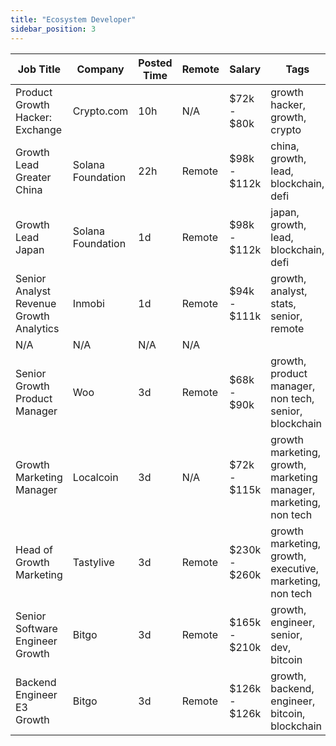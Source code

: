 ```yaml
---
title: "Ecosystem Developer"
sidebar_position: 3
---
```


| Job Title | Company | Posted Time | Remote | Salary | Tags | Apply Link |
|-----------|---------|-------------|--------|--------|------|------------|
| Product Growth Hacker: Exchange | Crypto.com | 10h | N/A | $72k - $80k | growth hacker, growth, crypto | [Apply](https://web3.career/product-growth-hacker-exchange-crypto-com/109681) |
| Growth Lead Greater China | Solana Foundation | 22h | Remote | $98k - $112k | china, growth, lead, blockchain, defi | [Apply](https://web3.career/growth-lead-greater-china-solanafoundation/109602) |
| Growth Lead Japan | Solana Foundation | 1d | Remote | $98k - $112k | japan, growth, lead, blockchain, defi | [Apply](https://web3.career/growth-lead-japan-solanafoundation/109570) |
| Senior Analyst Revenue Growth Analytics | Inmobi | 1d | Remote | $94k - $111k | growth, analyst, stats, senior, remote | [Apply](https://web3.career/senior-analyst-revenue-growth-analytics-inmobi/109558) |
| N/A | N/A | N/A | N/A |  |  | [Apply](https://web3.career/metana) |
| Senior Growth Product Manager | Woo | 3d | Remote | $68k - $90k | growth, product manager, non tech, senior, blockchain | [Apply](https://web3.career/senior-growth-product-manager-woo/95664) |
| Growth Marketing Manager | Localcoin | 3d | N/A | $72k - $115k | growth marketing, growth, marketing manager, marketing, non tech | [Apply](https://web3.career/growth-marketing-manager-localcoin/77971) |
| Head of Growth Marketing | Tastylive | 3d | Remote | $230k - $260k | growth marketing, growth, executive, marketing, non tech | [Apply](https://web3.career/head-of-growth-marketing-tastylive/108292) |
| Senior Software Engineer Growth | Bitgo | 3d | Remote | $165k - $210k | growth, engineer, senior, dev, bitcoin | [Apply](https://web3.career/senior-software-engineer-growth-bitgo/106088) |
| Backend Engineer E3 Growth | Bitgo | 3d | Remote | $126k - $126k | growth, backend, engineer, bitcoin, blockchain | [Apply](https://web3.career/backend-engineer-e3-growth-bitgo/109134) |
